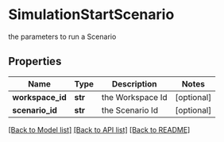 # SimulationStartScenario

the parameters to run a Scenario

## Properties
Name | Type | Description | Notes
------------ | ------------- | ------------- | -------------
**workspace_id** | **str** | the Workspace Id | [optional] 
**scenario_id** | **str** | the Scenario Id | [optional] 

[[Back to Model list]](../README.md#documentation-for-models) [[Back to API list]](../README.md#documentation-for-api-endpoints) [[Back to README]](../README.md)


